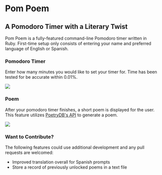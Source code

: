 # Pom Poem
## A Pomodoro Timer with a Literary Twist

Pom Poem is a fully-featured command-line Pomodoro timer written in Ruby. First-time setup only consists of entering your name and preferred language of English or Spanish.

### Pomodoro Timer
Enter how many minutes you would like to set your timer for. Time has been tested for be accurate within 0.01%.

![](https://github.com/jamogriff/pom-poem/blob/672f35727d35d155a45a3bbd93416f0f118c120f/gifs/pom.gif)

### Poem
After your pomodoro timer finishes, a short poem is displayed for the user. This feature utilizes [PoetryDB's API](https://poetrydb.org/index.html) to generate a poem.

![](https://github.com/jamogriff/pom-poem/blob/672f35727d35d155a45a3bbd93416f0f118c120f/gifs/poem.gif)

### Want to Contribute?
The following features could use additional development and any pull requests are welcomed:
- Improved translation overall for Spanish prompts
- Store a record of previously unlocked poems in a text file
